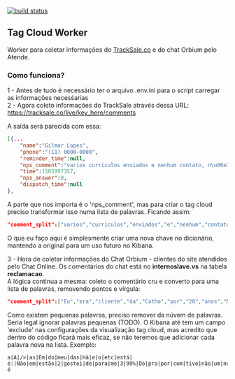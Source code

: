 [![build status](https://travis-ci.org/wvoliveira/tacw.svg?branch=master)](https://travis-ci.org/wvoliveira/tacw)

Tag Cloud Worker
----------------

Worker para coletar informações do [TrackSale.co](https://tracksale.co/) e do chat Orbium pelo Atende.

### Como funciona?


1 - Antes de tudo é necessário ter o arquivo .env.ini para o script carregar as informações necesśarias  
2 - Agora coleto informações do TrackSale através dessa URL: https://tracksale.co/live/key_here/comments  

A saída será parecida com essa:  
```json
[{...
    "name":"Gilmar Lopes",
    "phone":"(11) 0000-0000",
    "reminder_time":null,
    "nps_comment":"varios curriculos enviados e nenhum contato, n\u00e3o compensa, por isso ja fiz o cancelamento agendado e nunca mais vou usar os servi\u00e7oes de voces",
    "time":1505997357,
    "nps_answer":0,
    "dispatch_time":null
},
```

A parte que nos importa é o 'nps_comment', mas para criar o tag cloud preciso transformar isso numa lista de palavras. Ficando assim:  
```json
"comment_split":["varios","curriculos","enviados","e","nenhum","contato,","n\u00e3o","compensa,","por","isso","ja","fiz","o","cancelamento","agendado","e","nunca","mais","vou","usar","os","servi\u00e7oes","de","voces"]
```

O que eu faço aqui é simplesmente criar uma nova chave no dicionário, mantendo a original para um uso futuro no Kibana.

3 - Hora de coletar informações do Chat Orbium - clientes do site atendidos pelo Chat Online. Os comentários do chat está no **internoslave.vs** na tabela **reclamacao**.  
A lógica continua a mesma: coleto o comentário cru e converto para uma lista de palavras, removendo pontos e vírgula:  

```json
"comment_split":["Eu","era","cliente","da","Catho","por","20","anos","Na","renova\u00e7\u00e3o","do","contrato","deu","problema","por","que","meu","cart\u00e3o","foi","clonado","Junto","com","isto","comecei","a","receber","dezenas","de","liga\u00e7\u00f5es","da","empresa","e","pedi","para","pararem","Como","n\u00e3o","aconteceu","fiz","o","cancelamento","imediato","conforme","meu","contrato","Tenho","um","d\u00e9bito","de","RS$1875","coma","empresa","e","gostaria","de","que","vcs","emitissem","um","boleto","visto","que","meu","cart\u00e3o","foi","clonado","e","ainda","n\u00e3o","recebi","o","novo","Obrigado","!"]
```

Como existem pequenas palavras, preciso remover da núvem de palavras. Seria legal ignorar palavras pequenas (TODO). 
O Kibana até tem um campo 'exclude' nas configurações da visualização tag cloud, mas acredito que dentro do código ficará mais eficaz, se não teremos que adicionar cada palavra nova na lista. Exemplo:  
```
a|A|/>|as|Em|do|meu|das|Há|e|o|etc|está|é:|Não|em|estão|2|gostei|de|para|me|3|99%|Do|pra|por|com|tive|não|um|no|0|1|7|!|que|mas|uma|da|eu|Att|se|já|ter|o|ou|Olá|O|As|aqui|caso|fiz|Sei|As|20|ao|foi|é
```
